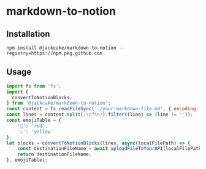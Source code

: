 # markdown-to-notion

## Installation 
``` npm install @jackcake/markdown-to-notion --registry=https://npm.pkg.github.com ```

## Usage
```javascript
import fs from 'fs';
import {
  convertToNotionBlocks,
} from '@jackcake/markdown-to-notion';
const content = fs.readFileSync('./your-markdown-file.md', { encoding: 'utf8', flag: 'r' });
const lines = content.split(/\r?\n/).filter((line) => (line != ''));
const emojiTable = {
    '🧨': 'red',
    '⚠️': 'yellow'
};
let blocks = convertToNotionBlocks(lines, async(localFilePath) => {
    const destinationFileName = await uploadFileToYourAPI(localFilePath);
    return destinationFileName;
}, emojiTable);
```